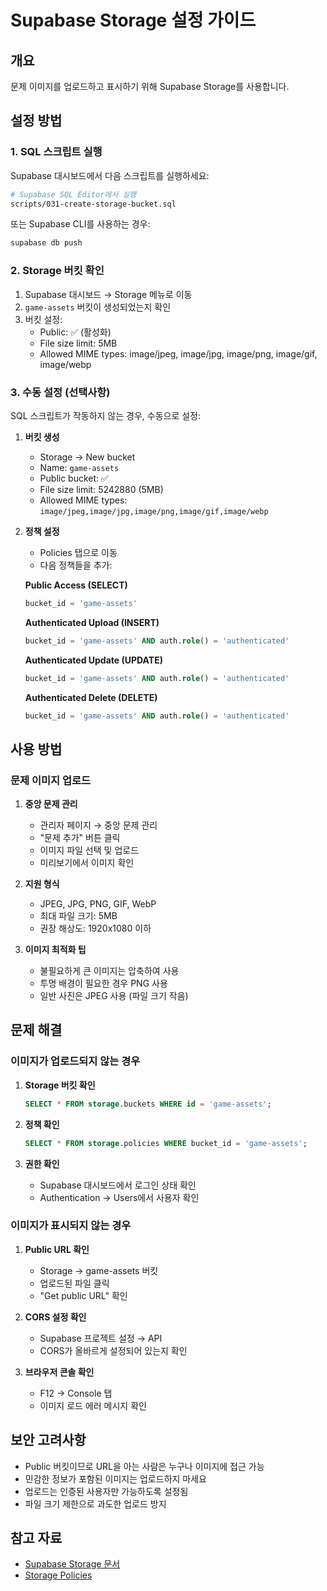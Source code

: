 # Supabase Storage 설정 가이드

## 개요
문제 이미지를 업로드하고 표시하기 위해 Supabase Storage를 사용합니다.

## 설정 방법

### 1. SQL 스크립트 실행

Supabase 대시보드에서 다음 스크립트를 실행하세요:

```bash
# Supabase SQL Editor에서 실행
scripts/031-create-storage-bucket.sql
```

또는 Supabase CLI를 사용하는 경우:

```bash
supabase db push
```

### 2. Storage 버킷 확인

1. Supabase 대시보드 → Storage 메뉴로 이동
2. `game-assets` 버킷이 생성되었는지 확인
3. 버킷 설정:
   - Public: ✅ (활성화)
   - File size limit: 5MB
   - Allowed MIME types: image/jpeg, image/jpg, image/png, image/gif, image/webp

### 3. 수동 설정 (선택사항)

SQL 스크립트가 작동하지 않는 경우, 수동으로 설정:

1. **버킷 생성**
   - Storage → New bucket
   - Name: `game-assets`
   - Public bucket: ✅
   - File size limit: 5242880 (5MB)
   - Allowed MIME types: `image/jpeg,image/jpg,image/png,image/gif,image/webp`

2. **정책 설정**
   - Policies 탭으로 이동
   - 다음 정책들을 추가:

   **Public Access (SELECT)**
   ```sql
   bucket_id = 'game-assets'
   ```

   **Authenticated Upload (INSERT)**
   ```sql
   bucket_id = 'game-assets' AND auth.role() = 'authenticated'
   ```

   **Authenticated Update (UPDATE)**
   ```sql
   bucket_id = 'game-assets' AND auth.role() = 'authenticated'
   ```

   **Authenticated Delete (DELETE)**
   ```sql
   bucket_id = 'game-assets' AND auth.role() = 'authenticated'
   ```

## 사용 방법

### 문제 이미지 업로드

1. **중앙 문제 관리**
   - 관리자 페이지 → 중앙 문제 관리
   - "문제 추가" 버튼 클릭
   - 이미지 파일 선택 및 업로드
   - 미리보기에서 이미지 확인

2. **지원 형식**
   - JPEG, JPG, PNG, GIF, WebP
   - 최대 파일 크기: 5MB
   - 권장 해상도: 1920x1080 이하

3. **이미지 최적화 팁**
   - 불필요하게 큰 이미지는 압축하여 사용
   - 투명 배경이 필요한 경우 PNG 사용
   - 일반 사진은 JPEG 사용 (파일 크기 작음)

## 문제 해결

### 이미지가 업로드되지 않는 경우

1. **Storage 버킷 확인**
   ```sql
   SELECT * FROM storage.buckets WHERE id = 'game-assets';
   ```

2. **정책 확인**
   ```sql
   SELECT * FROM storage.policies WHERE bucket_id = 'game-assets';
   ```

3. **권한 확인**
   - Supabase 대시보드에서 로그인 상태 확인
   - Authentication → Users에서 사용자 확인

### 이미지가 표시되지 않는 경우

1. **Public URL 확인**
   - Storage → game-assets 버킷
   - 업로드된 파일 클릭
   - "Get public URL" 확인

2. **CORS 설정 확인**
   - Supabase 프로젝트 설정 → API
   - CORS가 올바르게 설정되어 있는지 확인

3. **브라우저 콘솔 확인**
   - F12 → Console 탭
   - 이미지 로드 에러 메시지 확인

## 보안 고려사항

- Public 버킷이므로 URL을 아는 사람은 누구나 이미지에 접근 가능
- 민감한 정보가 포함된 이미지는 업로드하지 마세요
- 업로드는 인증된 사용자만 가능하도록 설정됨
- 파일 크기 제한으로 과도한 업로드 방지

## 참고 자료

- [Supabase Storage 문서](https://supabase.com/docs/guides/storage)
- [Storage Policies](https://supabase.com/docs/guides/storage/security/access-control)
